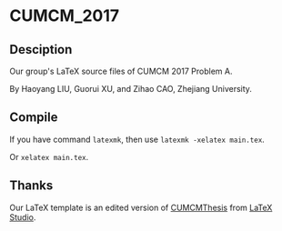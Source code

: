 # CUMCM_2017

## Desciption

Our group's LaTeX source files of CUMCM 2017 Problem A.

By Haoyang LIU, Guorui XU, and Zihao CAO, Zhejiang University.

## Compile

If you have command  `latexmk`, then use `latexmk -xelatex main.tex`.

Or `xelatex main.tex`.

## Thanks

Our LaTeX template is an edited version of [CUMCMThesis](https://github.com/latexstudio/CUMCMThesis) from [LaTeX Studio](https://github.com/latexstudio).

